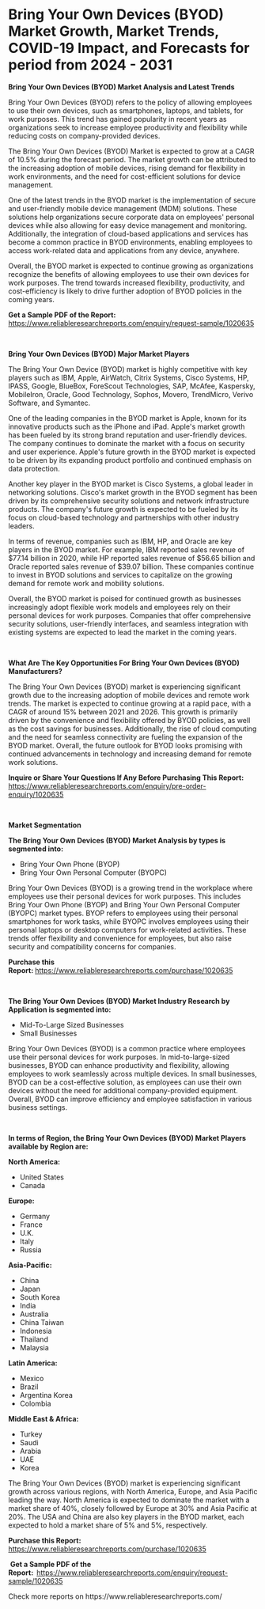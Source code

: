 <p><h1>Bring Your Own Devices (BYOD) Market Growth, Market Trends, COVID-19 Impact, and Forecasts for period from 2024 - 2031</h1></p><p><strong>Bring Your Own Devices (BYOD) Market Analysis and Latest Trends</strong></p>
<p><p>Bring Your Own Devices (BYOD) refers to the policy of allowing employees to use their own devices, such as smartphones, laptops, and tablets, for work purposes. This trend has gained popularity in recent years as organizations seek to increase employee productivity and flexibility while reducing costs on company-provided devices.</p><p>The Bring Your Own Devices (BYOD) Market is expected to grow at a CAGR of 10.5% during the forecast period. The market growth can be attributed to the increasing adoption of mobile devices, rising demand for flexibility in work environments, and the need for cost-efficient solutions for device management.</p><p>One of the latest trends in the BYOD market is the implementation of secure and user-friendly mobile device management (MDM) solutions. These solutions help organizations secure corporate data on employees' personal devices while also allowing for easy device management and monitoring. Additionally, the integration of cloud-based applications and services has become a common practice in BYOD environments, enabling employees to access work-related data and applications from any device, anywhere.</p><p>Overall, the BYOD market is expected to continue growing as organizations recognize the benefits of allowing employees to use their own devices for work purposes. The trend towards increased flexibility, productivity, and cost-efficiency is likely to drive further adoption of BYOD policies in the coming years.</p></p>
<p><strong>Get a Sample PDF of the Report:&nbsp;</strong> <a href="https://www.reliableresearchreports.com/enquiry/request-sample/1020635">https://www.reliableresearchreports.com/enquiry/request-sample/1020635</a></p>
<p>&nbsp;</p>
<p><strong>Bring Your Own Devices (BYOD) Major Market Players</strong></p>
<p><p>The Bring Your Own Device (BYOD) market is highly competitive with key players such as IBM, Apple, AirWatch, Citrix Systems, Cisco Systems, HP, IPASS, Google, BlueBox, ForeScout Technologies, SAP, McAfee, Kaspersky, MobileIron, Oracle, Good Technology, Sophos, Movero, TrendMicro, Verivo Software, and Symantec.</p><p>One of the leading companies in the BYOD market is Apple, known for its innovative products such as the iPhone and iPad. Apple's market growth has been fueled by its strong brand reputation and user-friendly devices. The company continues to dominate the market with a focus on security and user experience. Apple's future growth in the BYOD market is expected to be driven by its expanding product portfolio and continued emphasis on data protection.</p><p>Another key player in the BYOD market is Cisco Systems, a global leader in networking solutions. Cisco's market growth in the BYOD segment has been driven by its comprehensive security solutions and network infrastructure products. The company's future growth is expected to be fueled by its focus on cloud-based technology and partnerships with other industry leaders.</p><p>In terms of revenue, companies such as IBM, HP, and Oracle are key players in the BYOD market. For example, IBM reported sales revenue of $77.14 billion in 2020, while HP reported sales revenue of $56.65 billion and Oracle reported sales revenue of $39.07 billion. These companies continue to invest in BYOD solutions and services to capitalize on the growing demand for remote work and mobility solutions.</p><p>Overall, the BYOD market is poised for continued growth as businesses increasingly adopt flexible work models and employees rely on their personal devices for work purposes. Companies that offer comprehensive security solutions, user-friendly interfaces, and seamless integration with existing systems are expected to lead the market in the coming years.</p></p>
<p>&nbsp;</p>
<p><strong>What Are The Key Opportunities For Bring Your Own Devices (BYOD) Manufacturers?</strong></p>
<p><p>The Bring Your Own Devices (BYOD) market is experiencing significant growth due to the increasing adoption of mobile devices and remote work trends. The market is expected to continue growing at a rapid pace, with a CAGR of around 15% between 2021 and 2026. This growth is primarily driven by the convenience and flexibility offered by BYOD policies, as well as the cost savings for businesses. Additionally, the rise of cloud computing and the need for seamless connectivity are fueling the expansion of the BYOD market. Overall, the future outlook for BYOD looks promising with continued advancements in technology and increasing demand for remote work solutions.</p></p>
<p><strong>Inquire or Share Your Questions If Any Before Purchasing This Report:</strong> <a href="https://www.reliableresearchreports.com/enquiry/pre-order-enquiry/1020635">https://www.reliableresearchreports.com/enquiry/pre-order-enquiry/1020635</a></p>
<p>&nbsp;</p>
<p><strong>Market Segmentation</strong></p>
<p><strong>The Bring Your Own Devices (BYOD) Market Analysis by types is segmented into:</strong></p>
<p><ul><li>Bring Your Own Phone (BYOP)</li><li>Bring Your Own Personal Computer (BYOPC)</li></ul></p>
<p><p>Bring Your Own Devices (BYOD) is a growing trend in the workplace where employees use their personal devices for work purposes. This includes Bring Your Own Phone (BYOP) and Bring Your Own Personal Computer (BYOPC) market types. BYOP refers to employees using their personal smartphones for work tasks, while BYOPC involves employees using their personal laptops or desktop computers for work-related activities. These trends offer flexibility and convenience for employees, but also raise security and compatibility concerns for companies.</p></p>
<p><strong>Purchase this Report:&nbsp;</strong><a href="https://www.reliableresearchreports.com/purchase/1020635">https://www.reliableresearchreports.com/purchase/1020635</a></p>
<p>&nbsp;</p>
<p><strong>The Bring Your Own Devices (BYOD) Market Industry Research by Application is segmented into:</strong></p>
<p><ul><li>Mid-To-Large Sized Businesses</li><li>Small Businesses</li></ul></p>
<p><p>Bring Your Own Devices (BYOD) is a common practice where employees use their personal devices for work purposes. In mid-to-large-sized businesses, BYOD can enhance productivity and flexibility, allowing employees to work seamlessly across multiple devices. In small businesses, BYOD can be a cost-effective solution, as employees can use their own devices without the need for additional company-provided equipment. Overall, BYOD can improve efficiency and employee satisfaction in various business settings.</p></p>
<p>&nbsp;</p>
<p><strong>In terms of Region, the Bring Your Own Devices (BYOD) Market Players available by Region are:</strong></p>
<p>
    <p> <strong> North America: </strong>
        <ul>
            <li>United States</li>
            <li>Canada</li>
        </ul>
        </p> 
    <p> <strong> Europe: </strong>
        <ul>
            <li>Germany</li>
            <li>France</li>
            <li>U.K.</li>
            <li>Italy</li>
            <li>Russia</li>
        </ul>
        </p> 
    <p> <strong> Asia-Pacific: </strong>
        <ul>
            <li>China</li>
            <li>Japan</li>
            <li>South Korea</li>
            <li>India</li>
            <li>Australia</li>
            <li>China Taiwan</li>
            <li>Indonesia</li>
            <li>Thailand</li>
            <li>Malaysia</li>
        </ul>
        </p> 
    <p> <strong> Latin America: </strong>
        <ul>
            <li>Mexico</li>
            <li>Brazil</li>
            <li>Argentina Korea</li>
            <li>Colombia</li>
        </ul>
        </p> 
    <p> <strong> Middle East & Africa: </strong>
        <ul>
            <li>Turkey</li>
            <li>Saudi</li>
            <li>Arabia</li>
            <li>UAE</li>
            <li>Korea</li>
        </ul>
    </p>
    </p>
<p><p>The Bring Your Own Devices (BYOD) market is experiencing significant growth across various regions, with North America, Europe, and Asia Pacific leading the way. North America is expected to dominate the market with a market share of 40%, closely followed by Europe at 30% and Asia Pacific at 20%. The USA and China are also key players in the BYOD market, each expected to hold a market share of 5% and 5%, respectively.</p></p>
<p><strong>Purchase this Report: </strong><a href="https://www.reliableresearchreports.com/purchase/1020635">https://www.reliableresearchreports.com/purchase/1020635</a></p>
<p>&nbsp;<strong>Get a Sample PDF of the Report:&nbsp;&nbsp;</strong><a href="https://www.reliableresearchreports.com/enquiry/request-sample/1020635">https://www.reliableresearchreports.com/enquiry/request-sample/1020635</a></p>
<p><strong></strong></p>
<p>Check more reports on https://www.reliableresearchreports.com/</p>